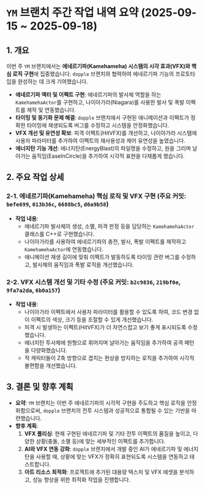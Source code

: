 # `YM` 브랜치 주간 작업 내역 요약 (2025-09-15 ~ 2025-09-18)

## 1. 개요

이번 주 `YM` 브랜치에서는 **에네르기파(Kamehameha) 시스템의 시각 효과(VFX)와 핵심 로직 구현**에 집중했습니다. `dopple` 브랜치와 협력하여 에네르기파 기능의 프로토타입을 완성하는 데 크게 기여했습니다.

- **에네르기파 액터 및 이펙트 구현**: 에네르기파의 발사체 역할을 하는 `KamehamehaActor`를 구현하고, 나이아가라(Niagara)를 사용한 발사 및 폭발 이펙트를 제작 및 연동했습니다.
- **타이밍 및 동기화 문제 해결**: `dopple` 브랜치에서 구현된 애니메이션과 이펙트가 정확한 타이밍에 재생되도록 버그를 수정하고 시스템을 안정화했습니다.
- **VFX 개선 및 유연성 확보**: 피격 이펙트(HitVFX)를 개선하고, 나이아가라 시스템에 사용자 파라미터를 추가하여 이펙트의 재사용성과 제어 유연성을 높였습니다.
- **에너지탄 기능 개선**: 에너지탄(EnergyBlast)의 파일명을 수정하고, 원을 그리며 날아가는 움직임(EaseInCircle)을 추가하여 시각적 표현을 다채롭게 했습니다.

## 2. 주요 작업 상세

### 2-1. 에네르기파(Kamehameha) 핵심 로직 및 VFX 구현 (주요 커밋: `befe699`, `013b36c`, `6688bc5`, `d6a9b58`)

- **작업 내용**:
  - 에네르기파 발사체의 생성, 소멸, 피격 판정 등을 담당하는 `KamehamehaActor` 클래스를 C++로 구현했습니다.
  - 나이아가라를 사용하여 에네르기파의 충전, 발사, 폭발 이펙트를 제작하고 `KamehamehaActor`에 연동했습니다.
  - 애니메이션 재생 길이에 맞춰 이펙트가 발동하도록 타이밍 관련 버그를 수정하고, 발사체의 움직임과 폭발 로직을 개선했습니다.

### 2-2. VFX 시스템 개선 및 기타 수정 (주요 커밋: `b2c9836`, `219bf0e`, `9fa7a2da`, `6b0a157`)

- **작업 내용**:
  - 나이아가라 이펙트에서 사용자 파라미터를 활용할 수 있도록 하여, 코드 변경 없이 이펙트의 색상, 크기 등을 조절할 수 있게 개선했습니다.
  - 피격 시 발생하는 이펙트(HitVFX)가 더 자연스럽고 보기 좋게 표시되도록 수정했습니다.
  - 에너지탄 투사체에 원형으로 휘어지며 날아가는 움직임을 추가하여 공격 패턴을 다양화했습니다.
  - 적 캐릭터들이 Z축 방향으로 겹치는 현상을 방지하는 로직을 추가하여 시각적 불편함을 개선했습니다.

## 3. 결론 및 향후 계획

- **요약**: `YM` 브랜치는 이번 주 에네르기파의 시각적 구현을 주도하고 핵심 로직을 안정화함으로써, `dopple` 브랜치의 전투 시스템과 성공적으로 통합될 수 있는 기반을 마련했습니다.
- **향후 계획**:
  1. **VFX 폴리싱**: 현재 구현된 에네르기파 및 기타 전투 이펙트의 품질을 높이고, 다양한 상황(충돌, 소멸 등)에 맞는 세부적인 이펙트를 추가합니다.
  2. **AI와 VFX 연동 강화**: `dopple` 브랜치에서 개발 중인 AI가 에네르기파 및 에너지탄을 사용할 때, 상황에 맞는 VFX가 정확히 표현되도록 시스템을 연동하고 테스트합니다.
  3. **아트 리소스 최적화**: 프로젝트에 추가된 대용량 텍스처 및 VFX 에셋을 분석하고, 성능 향상을 위한 최적화 작업을 진행합니다.
